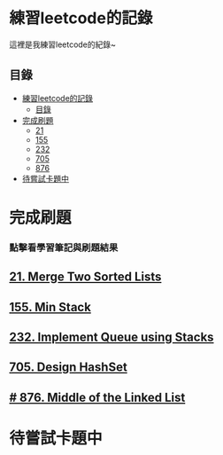 # 練習leetcode的記錄
這裡是我練習leetcode的紀錄~
## 目錄
<!-- TOC START min:1 max:3 link:true asterisk:false update:true -->
- [練習leetcode的記錄](#練習leetcode的記錄)
  - [目錄](#目錄)
- [完成刷題](#完成刷題)
    - [21](#21)
    - [155](#155)
    - [232](#232)
    - [705](#705)
    - [876](#876)
- [待嘗試卡題中](#待嘗試卡題中)
<!-- TOC END -->


# 完成刷題
### 點擊看學習筆記與刷題結果
## [21. Merge Two Sorted Lists]()

## [155. Min Stack]()
## [232. Implement Queue using Stacks]()
## [705. Design HashSet]()
## [# 876. Middle of the Linked List]()

# 待嘗試卡題中
